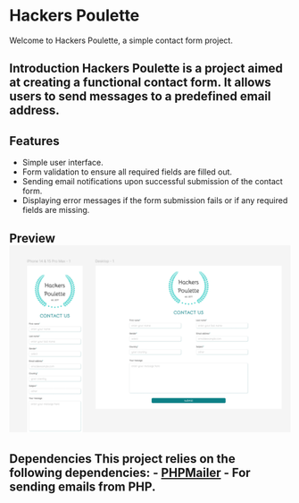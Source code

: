 # Hackers Poulette 
Welcome to Hackers Poulette, a simple contact form project. 
## Introduction Hackers Poulette is a project aimed at creating a functional contact form. It allows users to send messages to a predefined email address. 
## Features 
- Simple user interface. 
- Form validation to ensure all required fields are filled out. 
- Sending email notifications upon successful submission of the contact form. 
- Displaying error messages if the form submission fails or if any required fields are missing. 
 ## Preview ![Hackers Poulette Preview](images/hackers-poulette_mock-up.png) 
 ## Dependencies This project relies on the following dependencies: - [PHPMailer](https://github.com/PHPMailer/PHPMailer) - For sending emails from PHP.
